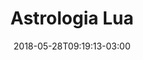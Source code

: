 ---
date: 2018-05-28T09:19:13-03:00
categories: lunch
type: rolls
title: Astrologia Lua
description: lua 2018, astrologias
---